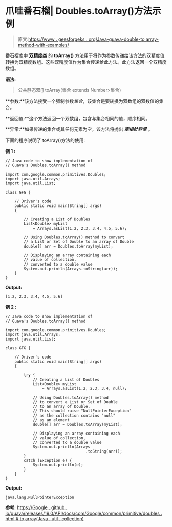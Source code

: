 # 爪哇番石榴| Doubles.toArray()方法示例

> 原文:[https://www . geesforgeks . org/Java-guava-double-to array-method-with-examples/](https://www.geeksforgeeks.org/java-guava-doubles-toarray-method-with-examples/)

番石榴库中 **[双精度类](https://www.geeksforgeeks.org/doubles-class-guava-java/)** 的 **toArray()** 方法用于将作为参数传递给该方法的双精度值转换为双精度数组。这些双精度值作为集合传递给此方法。此方法返回一个双精度数组。

**语法:**

> 公共静态双[] toArray(集合 extends Number>集合)

**参数:**该方法接受一个强制参数*集合*，该集合是要转换为双数组的双数值的集合。

**返回值:**这个方法返回一个双数组，包含与集合相同的值，顺序相同。

**异常:**如果传递的集合或其任何元素为空，该方法将抛出 ***空指针异常*** 。

下面的程序说明了 toArray()方法的使用:

**例 1 :**

```
// Java code to show implementation of
// Guava's Doubles.toArray() method

import com.google.common.primitives.Doubles;
import java.util.Arrays;
import java.util.List;

class GFG {

    // Driver's code
    public static void main(String[] args)
    {

        // Creating a List of Doubles
        List<Double> myList
            = Arrays.asList(1.2, 2.3, 3.4, 4.5, 5.6);

        // Using Doubles.toArray() method to convert
        // a List or Set of Double to an array of Double
        double[] arr = Doubles.toArray(myList);

        // Displaying an array containing each
        // value of collection,
        // converted to a double value
        System.out.println(Arrays.toString(arr));
    }
}
```

**Output:**

```
[1.2, 2.3, 3.4, 4.5, 5.6]

```

**例 2 :**

```
// Java code to show implementation of
// Guava's Doubles.toArray() method

import com.google.common.primitives.Doubles;
import java.util.Arrays;
import java.util.List;

class GFG {

    // Driver's code
    public static void main(String[] args)
    {

        try {
            // Creating a List of Doubles
            List<Double> myList
                = Arrays.asList(1.2, 2.3, 3.4, null);

            // Using Doubles.toArray() method
            // to convert a List or Set of Double
            // to an array of Double.
            // This should raise "NullPointerException"
            // as the collection contains "null"
            // as an element
            double[] arr = Doubles.toArray(myList);

            // Displaying an array containing each
            // value of collection,
            // converted to a double value
            System.out.println(Arrays
                                   .toString(arr));
        }
        catch (Exception e) {
            System.out.println(e);
        }
    }
}
```

**Output:**

```
java.lang.NullPointerException

```

**参考:**
[https://Google . github . io/guava/releases/19.0/API/docs/com/Google/common/primitive/doubles . html # to array(Java . util . collection)](https://google.github.io/guava/releases/19.0/api/docs/com/google/common/primitives/Doubles.html#toArray(java.util.Collection))